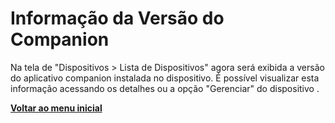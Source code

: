# Informação da Versão do Companion

Na tela de "Dispositivos > Lista de Dispositivos" agora será exibida a versão do aplicativo companion instalada no dispositivo. É possível visualizar esta informação acessando os detalhes ou a opção "Gerenciar" do dispositivo .



[**Voltar ao menu inicial**](./)
